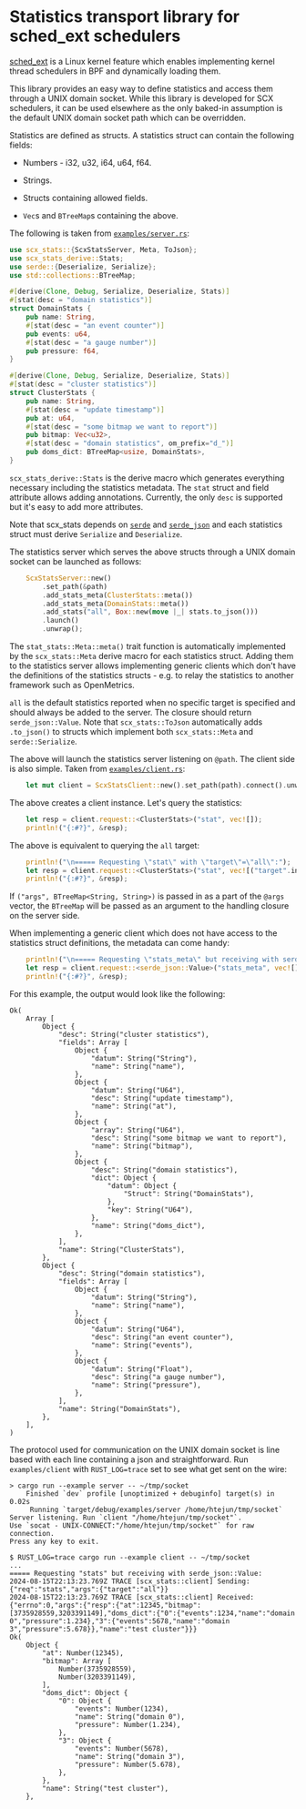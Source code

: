 # Statistics transport library for sched_ext schedulers

[sched_ext](https://github.com/sched-ext/scx) is a Linux kernel feature
which enables implementing kernel thread schedulers in BPF and dynamically
loading them.

This library provides an easy way to define statistics and access them
through a UNIX domain socket. While this library is developed for SCX
schedulers, it can be used elsewhere as the only baked-in assumption is the
default UNIX domain socket path which can be overridden.

Statistics are defined as structs. A statistics struct can contain the
following fields:

- Numbers - i32, u32, i64, u64, f64.

- Strings.

- Structs containing allowed fields.

- `Vec`s and `BTreeMap`s containing the above.

The following is taken from [`examples/server.rs`](./examples/server.rs):

```rust
use scx_stats::{ScxStatsServer, Meta, ToJson};
use scx_stats_derive::Stats;
use serde::{Deserialize, Serialize};
use std::collections::BTreeMap;

#[derive(Clone, Debug, Serialize, Deserialize, Stats)]
#[stat(desc = "domain statistics")]
struct DomainStats {
    pub name: String,
    #[stat(desc = "an event counter")]
    pub events: u64,
    #[stat(desc = "a gauge number")]
    pub pressure: f64,
}

#[derive(Clone, Debug, Serialize, Deserialize, Stats)]
#[stat(desc = "cluster statistics")]
struct ClusterStats {
    pub name: String,
    #[stat(desc = "update timestamp")]
    pub at: u64,
    #[stat(desc = "some bitmap we want to report")]
    pub bitmap: Vec<u32>,
    #[stat(desc = "domain statistics", om_prefix="d_")]
    pub doms_dict: BTreeMap<usize, DomainStats>,
}
```

`scx_stats_derive::Stats` is the derive macro which generates everything
necessary including the statistics metadata. The `stat` struct and field
attribute allows adding annotations. Currently, the only `desc` is supported
but it's easy to add more attributes.

Note that scx_stats depends on [`serde`](https://crates.io/crates/serde) and
[`serde_json`](https://crates.io/crates/serde_json) and each statistics
struct must derive `Serialize` and `Deserialize`.

The statistics server which serves the above structs through a UNIX domain
socket can be launched as follows:

```rust
    ScxStatsServer::new()
        .set_path(&path)
        .add_stats_meta(ClusterStats::meta())
        .add_stats_meta(DomainStats::meta())
        .add_stats("all", Box::new(move |_| stats.to_json()))
        .launch()
        .unwrap();
```

The `stat_stats::Meta::meta()` trait function is automatically implemented
by the `scx_stats::Meta` derive macro for each statistics struct. Adding
them to the statistics server allows implementing generic clients which
don't have the definitions of the statistics structs - e.g. to relay the
statistics to another framework such as OpenMetrics.

`all` is the default statistics reported when no specific target is
specified and should always be added to the server. The closure should
return `serde_json::Value`. Note that `scx_stats::ToJson` automatically adds
`.to_json()` to structs which implement both `scx_stats::Meta` and
`serde::Serialize`.

The above will launch the statistics server listening on `@path`. The client
side is also simple. Taken from
[`examples/client.rs`](./examples/client.rs):

```rust
    let mut client = ScxStatsClient::new().set_path(path).connect().unwrap();
```

The above creates a client instance. Let's query the statistics:

```rust
    let resp = client.request::<ClusterStats>("stat", vec![]);
    println!("{:#?}", &resp);
```

The above is equivalent to querying the `all` target:

```rust
    println!("\n===== Requesting \"stat\" with \"target\"=\"all\":");
    let resp = client.request::<ClusterStats>("stat", vec![("target".into(), "all".into())]);
    println!("{:#?}", &resp);
```

If `("args", BTreeMap<String, String>)` is passed in as a part of the
`@args` vector, the `BTreeMap` will be passed as an argument to the handling
closure on the server side.

When implementing a generic client which does not have access to the
statistics struct definitions, the metadata can come handy:

```rust
    println!("\n===== Requesting \"stats_meta\" but receiving with serde_json::Value:");
    let resp = client.request::<serde_json::Value>("stats_meta", vec![]);
    println!("{:#?}", &resp);
```

For this example, the output would look like the following:

```
Ok(
    Array [
        Object {
            "desc": String("cluster statistics"),
            "fields": Array [
                Object {
                    "datum": String("String"),
                    "name": String("name"),
                },
                Object {
                    "datum": String("U64"),
                    "desc": String("update timestamp"),
                    "name": String("at"),
                },
                Object {
                    "array": String("U64"),
                    "desc": String("some bitmap we want to report"),
                    "name": String("bitmap"),
                },
                Object {
                    "desc": String("domain statistics"),
                    "dict": Object {
                        "datum": Object {
                            "Struct": String("DomainStats"),
                        },
                        "key": String("U64"),
                    },
                    "name": String("doms_dict"),
                },
            ],
            "name": String("ClusterStats"),
        },
        Object {
            "desc": String("domain statistics"),
            "fields": Array [
                Object {
                    "datum": String("String"),
                    "name": String("name"),
                },
                Object {
                    "datum": String("U64"),
                    "desc": String("an event counter"),
                    "name": String("events"),
                },
                Object {
                    "datum": String("Float"),
                    "desc": String("a gauge number"),
                    "name": String("pressure"),
                },
            ],
            "name": String("DomainStats"),
        },
    ],
)
```

The protocol used for communication on the UNIX domain socket is line based
with each line containing a json and straightforward. Run `examples/client`
with `RUST_LOG=trace` set to see what get sent on the wire:

```
> cargo run --example server -- ~/tmp/socket
    Finished `dev` profile [unoptimized + debuginfo] target(s) in 0.02s
     Running `target/debug/examples/server /home/htejun/tmp/socket`
Server listening. Run `client "/home/htejun/tmp/socket"`.
Use `socat - UNIX-CONNECT:"/home/htejun/tmp/socket"` for raw connection.
Press any key to exit.
```

```
$ RUST_LOG=trace cargo run --example client -- ~/tmp/socket
...
===== Requesting "stats" but receiving with serde_json::Value:
2024-08-15T22:13:23.769Z TRACE [scx_stats::client] Sending: {"req":"stats","args":{"target":"all"}}
2024-08-15T22:13:23.769Z TRACE [scx_stats::client] Received: {"errno":0,"args":{"resp":{"at":12345,"bitmap":[3735928559,3203391149],"doms_dict":{"0":{"events":1234,"name":"domain 0","pressure":1.234},"3":{"events":5678,"name":"domain 3","pressure":5.678}},"name":"test cluster"}}}
Ok(
    Object {
        "at": Number(12345),
        "bitmap": Array [
            Number(3735928559),
            Number(3203391149),
        ],
        "doms_dict": Object {
            "0": Object {
                "events": Number(1234),
                "name": String("domain 0"),
                "pressure": Number(1.234),
            },
            "3": Object {
                "events": Number(5678),
                "name": String("domain 3"),
                "pressure": Number(5.678),
            },
        },
        "name": String("test cluster"),
    },
```
